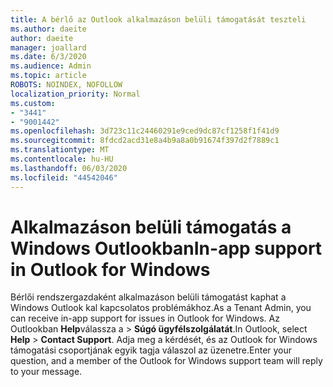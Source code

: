 ```yaml
---
title: A bérlő az Outlook alkalmazáson belüli támogatását teszteli
ms.author: daeite
author: daeite
manager: joallard
ms.date: 6/3/2020
ms.audience: Admin
ms.topic: article
ROBOTS: NOINDEX, NOFOLLOW
localization_priority: Normal
ms.custom:
- "3441"
- "9001442"
ms.openlocfilehash: 3d723c11c24460291e9ced9dc87cf1258f1f41d9
ms.sourcegitcommit: 8fdcd2acd31e8a4b9a8a0b91674f397d2f7889c1
ms.translationtype: MT
ms.contentlocale: hu-HU
ms.lasthandoff: 06/03/2020
ms.locfileid: "44542046"
---
```

# <a name="in-app-support-in-outlook-for-windows"></a><span data-ttu-id="f1c09-102">Alkalmazáson belüli támogatás a Windows Outlookban</span><span class="sxs-lookup"><span data-stu-id="f1c09-102">In-app support in Outlook for Windows</span></span>

<span data-ttu-id="f1c09-103">Bérlői rendszergazdaként alkalmazáson belüli támogatást kaphat a Windows Outlook kal kapcsolatos problémákhoz.</span><span class="sxs-lookup"><span data-stu-id="f1c09-103">As a Tenant Admin, you can receive in-app support for issues in Outlook for Windows.</span></span> <span data-ttu-id="f1c09-104">Az Outlookban **Help**válassza a  >  **Súgó ügyfélszolgálatát**.</span><span class="sxs-lookup"><span data-stu-id="f1c09-104">In Outlook, select **Help** > **Contact Support**.</span></span> <span data-ttu-id="f1c09-105">Adja meg a kérdését, és az Outlook for Windows támogatási csoportjának egyik tagja válaszol az üzenetre.</span><span class="sxs-lookup"><span data-stu-id="f1c09-105">Enter your question, and a member of the Outlook for Windows support team will reply to your message.</span></span>